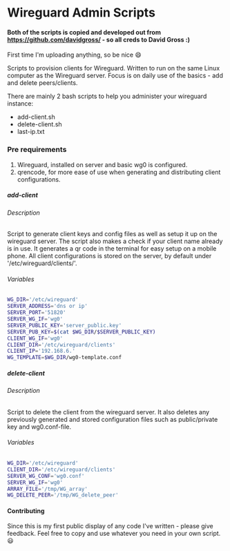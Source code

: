 # Wireguard Admin Scripts
#### Both of the scripts is copied and developed out from https://github.com/davidgross/ - so all creds to David Gross :)

First time I'm uploading anything, so be nice 😄

Scripts to provision clients for Wireguard. Written to run on the same Linux computer as the Wireguard server.
Focus is on daily use of the basics - add and delete peers/clients.

There are mainly 2 bash scripts to help you administer your wireguard instance:
- add-client.sh
- delete-client.sh
- last-ip.txt

### Pre requirements
1. Wireguard, installed on server and basic wg0 is configured.
2. qrencode, for more ease of use when generating and distributing client configurations.


##### add-client
###### Description
Script to generate client keys and config files as well as setup it up on the wireguard server.
The script also makes a check if your client name already is in use.
It generates a qr code in the terminal for easy setup on a mobile phone.
All client configurations is stored on the server, by default under '/etc/wireguard/clients/'.

###### Variables
```bash
WG_DIR='/etc/wireguard'
SERVER_ADDRESS='dns or ip'
SERVER_PORT='51820'
SERVER_WG_IF='wg0'
SERVER_PUBLIC_KEY='server_public.key'
SERVER_PUB_KEY=$(cat $WG_DIR/$SERVER_PUBLIC_KEY)
CLIENT_WG_IF='wg0'
CLIENT_DIR='/etc/wireguard/clients'
CLIENT_IP='192.168.6.'
WG_TEMPLATE=$WG_DIR/wg0-template.conf
```

##### delete-client
###### Description
Script to delete the client from the wireguard server. It also deletes any previously generated and stored configuration files such as public/private key and wg0.conf-file.


###### Variables
```bash
WG_DIR='/etc/wireguard'
CLIENT_DIR='/etc/wireguard/clients'
SERVER_WG_CONF='wg0.conf'
SERVER_WG_IF='wg0'
ARRAY_FILE='/tmp/WG_array'
WG_DELETE_PEER='/tmp/WG_delete_peer'
```



#### Contributing
Since this is my first public display of any code I've written - please give feedback.
Feel free to copy and use whatever you need in your own script. :smiley:
